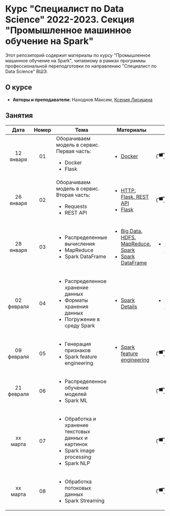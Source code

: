 # Курс "Специалист по Data Science" 2022-2023. Секция "Промышленное машинное обучение на Spark"

Этот репозиторий содержит материалы по курсу "Промышленное машинное обучение на Spark", читаемому в рамках программы профессиональной переподготовки по направлению "Специалист по Data Science" ВШЭ.

## О курсе

* **Авторы и преподаватели:** Находнов Максим, [Ксения Лисицина](https://github.com/ksenilis/Spark_hse_DPO)

## Занятия

|    Дата    | Номер | Тема                                                         | Материалы                                                    | ДЗ                                                           |
| :--------: | :---: | ------------------------------------------------------------ | ------------------------------------------------------------ | ------------------------------------------------------------ |
| 12 января  |  01   | Оборачиваем модель в сервис. Первая часть:<ul><li>Docker</li><li>Flask</li></ul> | <ul><li>[Docker](Seminars/Seminar%2001/Docker)</li></ul>     | ( ͡▀̿ ̿ ͜ʖ ͡▀̿ ̿ )                                                  |
| 26 января  |  02   | Оборачиваем модель в сервис. Вторая часть:<ul><li>Requests</li><li>REST API</li></ul> | <ul><li>[HTTP. Flask. REST API](Seminars/Seminar%2002/HTTP.%20Flask.%20REST%20API.ipynb)</li><li>[Flask](Seminars/Seminar%2002/Flask)</li></ul> | ( ͡▀̿ ̿ ͜ʖ ͡▀̿ ̿ )                                                  |
| 28 января  |  03   | <ul><li>Распределенные вычисления</li><li>MapReduce</li><li>Spark DataFrame</li></ul> | <ul><li>[Big Data. HDFS. MapReduce. Spark](Seminars/Seminar%2003/Big%20Data.%20HDFS.%20MapReduce.%20Spark.pdf)</li><li>[Spark DataFrame](Seminars/Seminar%2003/Spark%20DataFrame%20Basics.ipynb)</li></ul> | <ul><li>[Spark DataFrame](Tasks/Task%2001/Task%2001.ipynb)</li></ul> |
| 02 февраля |  04   | <ul><li>Распределенное хранение данных</li><li>Форматы хранения данных</li><li>Погружение в среду Spark</li></ul> | <ul><li>[Spark Details](Seminars/Seminar%2004/Spark%20Details.ipynb)</li></ul> | <ul><li>[Spark Details](Tasks/Task%2002/Task%2002.ipynb)</li></ul> |
| 09 февраля |  05   | <ul><li>Генерация признаков</li><li>Spark feature engineering</li></ul> | <ul><li>[Spark feature engineering](Seminars/Seminar%2005/Feature%20Engineering.ipynb)</li></ul>  | ( ͡▀̿ ̿ ͜ʖ ͡▀̿ ̿ )                                                  |
| 21 февраля |  06   | <ul><li>Распределенное обучение моделей</li><li>Spark ML</li></ul> |                                                              | ( ͡▀̿ ̿ ͜ʖ ͡▀̿ ̿ )                                                  |
| xx марта   |  07   | <ul><li>Обработка и хранение текстовых данных и картинок</li><li>Spark image processing</li><li>Spark NLP</li></ul> |                                                              | ( ͡▀̿ ̿ ͜ʖ ͡▀̿ ̿ )                                                  |
| xx марта   |  08   | <ul><li>Обработка потоковых данных</li><li>Spark Streaming</li></ul> |                                                              | ( ͡▀̿ ̿ ͜ʖ ͡▀̿ ̿ )                                                  |
